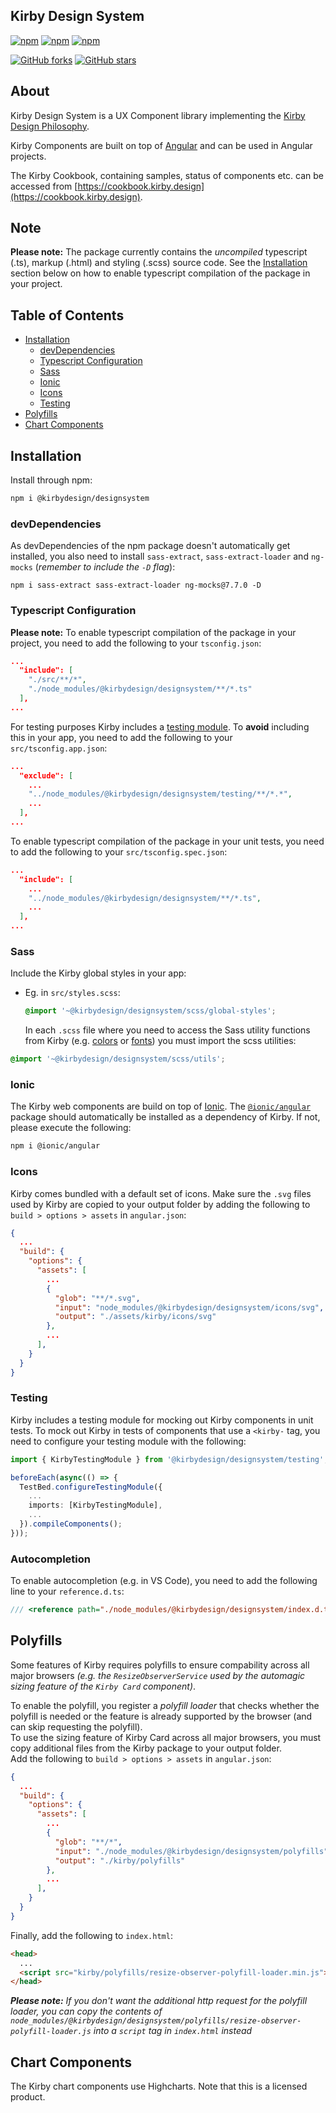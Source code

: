 ## Kirby Design System

<!-- Badges section here. -->
<!-- [![npm](https://img.shields.io/npm/v/@kirbydesign/designsystem/next.svg)][npm-badge-url] -->

[![npm](https://img.shields.io/npm/v/@kirbydesign/designsystem.svg)](https://www.npmjs.com/package/@kirbydesign/designsystem)
[![npm](https://img.shields.io/npm/l/@kirbydesign/designsystem.svg)](https://www.npmjs.com/package/@kirbydesign/designsystem)
[![npm](https://img.shields.io/npm/dm/@kirbydesign/designsystem.svg)](https://www.npmjs.com/package/@kirbydesign/designsystem)

[![GitHub forks](https://img.shields.io/github/forks/kirbydesign/designsystem.svg?style=social&label=Fork)](https://github.com/kirbydesign/designsystem/fork)
[![GitHub stars](https://img.shields.io/github/stars/kirbydesign/designsystem.svg?style=social&label=Star)](https://github.com/kirbydesign/designsystem/stargazers)

## About

Kirby Design System is a UX Component library implementing the [Kirby Design Philosophy](https://kirby.design/).

<!-- Read more at: https://kirby.design -->

Kirby Components are built on top of [Angular](https://angular.io) and can be used in Angular projects.

The Kirby Cookbook, containing samples, status of components etc. can be accessed from [https://cookbook.kirby.design](https://cookbook.kirby.design).

## Note

**Please note:** The package currently contains the _uncompiled_ typescript (.ts), markup (.html) and styling (.scss) source code. See the [Installation](#installation) section below on how to enable typescript compilation of the package in your project.

## Table of Contents

- [Installation](#installation)
  - [devDependencies](#devdependencies)
  - [Typescript Configuration](#typescript-configuration)
  - [Sass](#sass)
  - [Ionic](#ionic)
  - [Icons](#icons)
  - [Testing](#testing)
- [Polyfills](#polyfills)
- [Chart Components](#chart-components)

## Installation

Install through npm:

```bash
npm i @kirbydesign/designsystem
```

### devDependencies

As devDependencies of the npm package doesn't automatically get installed, you also need to install `sass-extract`, `sass-extract-loader` and `ng-mocks` (_remember to include the `-D` flag_):

```
npm i sass-extract sass-extract-loader ng-mocks@7.7.0 -D
```

### Typescript Configuration

**Please note:** To enable typescript compilation of the package in your project, you need to add the following to your `tsconfig.json`:

```json
...
  "include": [
    "./src/**/*",
    "./node_modules/@kirbydesign/designsystem/**/*.ts"
  ],
...
```

For testing purposes Kirby includes a [testing module](#testing). To **avoid** including this in your app, you need to add the following to your `src/tsconfig.app.json`:

```json
...
  "exclude": [
    ...
    "../node_modules/@kirbydesign/designsystem/testing/**/*.*",
    ...
  ],
...
```

To enable typescript compilation of the package in your unit tests, you need to add the following to your `src/tsconfig.spec.json`:

```json
...
  "include": [
    ...
    "../node_modules/@kirbydesign/designsystem/**/*.ts",
    ...
  ],
...
```

### Sass

Include the Kirby global styles in your app:

- Eg. in `src/styles.scss`:
  ```css
  @import '~@kirbydesign/designsystem/scss/global-styles';
  ```
  In each `.scss` file where you need to access the Sass utility functions from Kirby (e.g. [colors](https://cookbook.kirby.design/home/showcase/colors) or [fonts](https://cookbook.kirby.design/home/showcase/fonts)) you must import the scss utilities:

```css
@import '~@kirbydesign/designsystem/scss/utils';
```

### Ionic

The Kirby web components are build on top of [Ionic](https://ionicframework.com/docs/components). The [`@ionic/angular`](https://www.npmjs.com/package/@ionic/angular) package should automatically be installed as a dependency of Kirby. If not, please execute the following:

```bash
npm i @ionic/angular
```

### Icons

Kirby comes bundled with a default set of icons. Make sure the `.svg` files used by Kirby are copied to your output folder by adding the following to `build > options > assets` in `angular.json`:

```json
{
  ...
  "build": {
    "options": {
      "assets": [
        ...
        {
          "glob": "**/*.svg",
          "input": "node_modules/@kirbydesign/designsystem/icons/svg",
          "output": "./assets/kirby/icons/svg"
        },
        ...
      ],
    }
  }
}
```

### Testing

Kirby includes a testing module for mocking out Kirby components in unit tests. To mock out Kirby in tests of components that use a `<kirby-` tag, you need to configure your testing module with the following:

```ts
import { KirbyTestingModule } from '@kirbydesign/designsystem/testing';

beforeEach(async(() => {
  TestBed.configureTestingModule({
    ...
    imports: [KirbyTestingModule],
    ...
  }).compileComponents();
}));
```

### Autocompletion

To enable autocompletion (e.g. in VS Code), you need to add the following line to your `reference.d.ts`:

```ts
/// <reference path="./node_modules/@kirbydesign/designsystem/index.d.ts" /> Needed for autocompletion and compilation.
```

## Polyfills

Some features of Kirby requires polyfills to ensure compability across all major browsers _(e.g. the `ResizeObserverService` used by the automagic sizing feature of the `Kirby Card` component)_.

To enable the polyfill, you register a _polyfill loader_ that checks whether the polyfill is needed or the feature is already supported by the browser (and can skip requesting the polyfill).  
To use the sizing feature of Kirby Card across all major browsers, you must copy additional files from the Kirby package to your output folder.  
Add the following to `build > options > assets` in `angular.json`:

```json
{
  ...
  "build": {
    "options": {
      "assets": [
        ...
        {
          "glob": "**/*",
          "input": "./node_modules/@kirbydesign/designsystem/polyfills",
          "output": "./kirby/polyfills"
        },
        ...
      ],
    }
  }
}
```

Finally, add the following to `index.html`:

```html
<head>
  ...
  <script src="kirby/polyfills/resize-observer-polyfill-loader.min.js"></script>
</head>
```

_**Please note:** If you don't want the additional http request for the polyfill loader, you can copy the contents of `node_modules/@kirbydesign/designsystem/polyfills/resize-observer-polyfill-loader.js` into a `script` tag in `index.html` instead_

## Chart Components

The Kirby chart components use Highcharts. Note that this is a licensed product.
